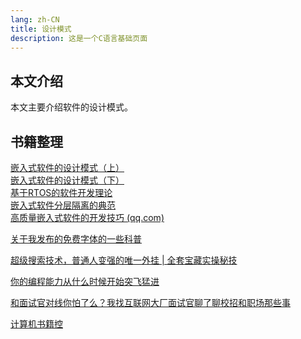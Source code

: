```yaml
---
lang: zh-CN
title: 设计模式
description: 这是一个C语言基础页面
---
```


## 本文介绍

本文主要介绍软件的设计模式。
## 书籍整理

[嵌入式软件的设计模式（上）](https://mp.weixin.qq.com/s?__biz=Mzg3OTQ3NDQ2Mg==&mid=2247485107&idx=1&sn=9e335badb704aa7248bef9f95737054b&chksm=cf02a4c2f8752dd4a883451f2d70dad8dcc9c3916be104ebb19bd3a3b878ce883daf558b44d9&scene=21#wechat_redirect)\
[嵌入式软件的设计模式（下）](https://mp.weixin.qq.com/s?__biz=Mzg3OTQ3NDQ2Mg==&mid=2247485128&idx=1&sn=e85863cba76217f38c3e4be6d3a74a75&chksm=cf02a4b9f8752daf4f0f352760dc6ca98e5d826a509970b1556b4b0755c83b5745359db4c659&scene=21#wechat_redirect)\
[基于RTOS的软件开发理论](https://mp.weixin.qq.com/s?__biz=Mzg3OTQ3NDQ2Mg==&mid=2247484726&idx=1&sn=313c0573ea24510b218f72b3fe368e18&chksm=cf02a747f8752e51a0c7ad02c07f75a839a8ffbed6dea72eee1a3f24e0b8de10fb43fc9f98b3&scene=21#wechat_redirect)\
[嵌入式软件分层隔离的典范](https://mp.weixin.qq.com/s?__biz=Mzg3OTQ3NDQ2Mg==&mid=2247484851&idx=1&sn=4e20c2079260cd6d8670a426ee13ad2c&chksm=cf02a7c2f8752ed498cf6330348cb8ac563f7369e0ef3c7d86ff418fe45d971384df56305cc4&scene=21#wechat_redirect)\
[高质量嵌入式软件的开发技巧 (qq.com)](https://mp.weixin.qq.com/s/5q5VAdwVTPR0Tw5XQWcu0w)







[关于我发布的免费字体的一些科普](https://www.bilibili.com/video/BV1xB4y1h7C8/)

[超级搜索技术，普通人变强的唯一外挂 | 全套宝藏实操秘技](https://www.bilibili.com/video/BV1yw411F7J1/)

[你的编程能力从什么时候开始突飞猛进](https://www.zhihu.com/question/356351510/answer/1148885728)   

[和面试官对线你怕了么？我找互联网大厂面试官聊了聊校招和职场那些事](https://www.bilibili.com/video/BV1gy4y187JR)

[计算机书籍控](http://bestcbooks.com/)